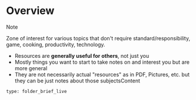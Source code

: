 # Overview

> [!NOTE]
> Zone of interest for various topics that don't require standard/responsibility, game, cooking, productivity, technology.

- Resources are **generally useful for others**, not just you
- Mostly things you want to start to take notes on and interest you but are more general
- They are not necessarily actual "resources" as in PDF, Pictures, etc. but they can be just notes about those subjectsContent


```ccard
type: folder_brief_live
```
